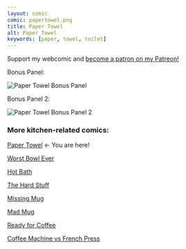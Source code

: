 ```yaml
---
layout: comic
comic: papertowel.png
title: Paper Towel
alt: Paper Towel
keywords: [paper, towel, toilet]
---
```


Support my webcomic and [become a patron on my Patreon!](https://www.patreon.com/lolnein)

Bonus Panel:

![Paper Towel Bonus Panel](/images/papertowel_bonus.png)

Bonus Panel 2:

![Paper Towel Bonus Panel 2](/images/papertowel_bonus2.png)


### More kitchen-related comics:

[Paper Towel](https://lolnein.com/2017/04/25/papertowel/) <- You are here!

[Worst Bowl Ever](https://lolnein.com/2018/08/02/worstbowlever/)

[Hot Bath](https://lolnein.com/2019/04/29/hotbath/)

[The Hard Stuff](https://lolnein.com/2019/08/31/thehardstuff/)

[Missing Mug](https://lolnein.com/2019/09/11/missingmug/)

[Mad Mug](https://lolnein.com/2019/11/11/madmug/)

[Ready for Coffee](https://lolnein.com/2020/01/20/readyforcoffee/)

[Coffee Machine vs French Press](https://lolnein.com/2019/10/29/coffeemachinevsfrenchpress/)